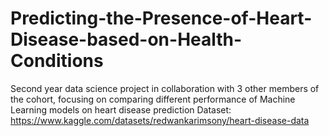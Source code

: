 # Predicting-the-Presence-of-Heart-Disease-based-on-Health-Conditions
Second year data science project in collaboration with 3 other members of the cohort, focusing on comparing different performance of Machine Learning models on heart disease prediction 
Dataset: https://www.kaggle.com/datasets/redwankarimsony/heart-disease-data
